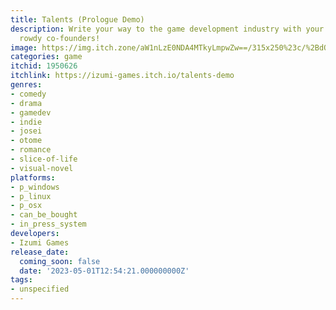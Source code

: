 ```yaml
---
title: Talents (Prologue Demo)
description: Write your way to the game development industry with your talented, yet
  rowdy co-founders!
image: https://img.itch.zone/aW1nLzE0NDA4MTkyLmpwZw==/315x250%23c/%2BdQE3k.jpg
categories: game
itchid: 1950626
itchlink: https://izumi-games.itch.io/talents-demo
genres:
- comedy
- drama
- gamedev
- indie
- josei
- otome
- romance
- slice-of-life
- visual-novel
platforms:
- p_windows
- p_linux
- p_osx
- can_be_bought
- in_press_system
developers:
- Izumi Games
release_date:
  coming_soon: false
  date: '2023-05-01T12:54:21.000000000Z'
tags:
- unspecified
---
```

